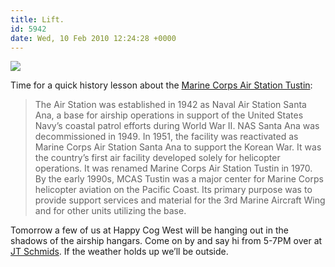 ```yaml
---
title: Lift.
id: 5942
date: Wed, 10 Feb 2010 12:24:28 +0000
---
```


![](https://3.bp.blogspot.com/_nHk4eRE8Qbc/SBDsPJq0jYI/AAAAAAAAAtk/PG6f8jaK3n4/s400/tustinlta.jpg)  

Time for a quick history lesson about the [Marine Corps Air Station Tustin](http://en.wikipedia.org/wiki/Marine_Corps_Air_Station_Tustin):

> The Air Station was established in 1942 as Naval Air Station Santa Ana, a base for airship operations in support of the United States Navy’s coastal patrol efforts during World War II. NAS Santa Ana was decommissioned in 1949. In 1951, the facility was reactivated as Marine Corps Air Station Santa Ana to support the Korean War. It was the country’s first air facility developed solely for helicopter operations. It was renamed Marine Corps Air Station Tustin in 1970. By the early 1990s, MCAS Tustin was a major center for Marine Corps helicopter aviation on the Pacific Coast. Its primary purpose was to provide support services and material for the 3rd Marine Aircraft Wing and for other units utilizing the base.

Tomorrow a few of us at Happy Cog West will be hanging out in the shadows of the airship hangars. Come on by and say hi from 5-7PM over at [JT Schmids](http://maps.google.com/maps?f=q&source=embed&hl=en&geocode=&q=2415+Park+Ave.,+Tustin,+CA+92782&sll=37.0625,-95.677068&sspn=57.684464,128.144531&ie=UTF8&hq=2415+Park+Ave.,&hnear=Tustin,+CA+92782&cid=13938615200590564663&ll=33.721341,-117.819614&spn=0.130928,0.140419&t=h&z=13&iwloc=A). If the weather holds up we’ll be outside.





